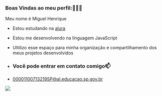 ### Boas Vindas ao meu perfil:🏃🏾‍♂️

Meu nome é Miguel Henrique

- Estou estudando na [alura](https://www.alura.com.br)
- Estou me desenvolvendo na línguagem JavaScript
- Ultilizo esse espaço para minha organização e compartilhamento dos meus projetos desenvolvidos

- ### Você pode entrar em contato comigo📫

- 00001100713219SP@al.educacao.sp.gov.br

![](https://media1.tenor.com/m/vEmnjPlx8IoAAAAC/doggy-meme-wink-wink.gif)
